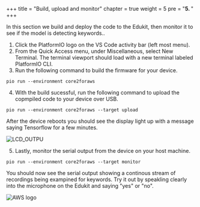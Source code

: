 +++
title = "Build, upload and monitor"
chapter = true
weight = 5
pre = "<b>5. </b>"
+++

In this section we build and deploy the code to the Edukit, then monitor it to see if the model is detecting keywords..  

1. Click the PlatformIO logo on the VS Code activity bar (left most menu).
2. From the Quick Access menu, under Miscellaneous, select New Terminal. The terminal viewport should load with a new terminal labeled PlatformIO CLI.
3. Run the following command to build the firmware for your device.
```
pio run --environment core2foraws
```
4. With the build sucessful, run the following command to upload the copmpiled code to your device over USB.
```
pio run --environment core2foraws --target upload
```
After the device reboots you should see the display light up with a message saying Tensorflow for a few minutes.

![LCD_OUTPU](/images/edukit_running_tensorflow.png)

5. Lastly, monitor the serial output from the device on your host machine.
```
pio run --environment core2foraws --target monitor
```
You should now see the serial output showing a continous stream of recordings being exampined for keywords.  Try it out by speakling clearly into the microphone on the Edukit and saying "yes" or "no".


![AWS logo](/images/serial_output.png)